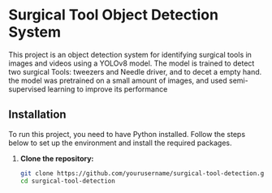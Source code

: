 # Surgical Tool Object Detection System

This project is an object detection system for identifying surgical tools in images and videos using a YOLOv8 model. The model is trained to detect two surgical Tools: tweezers and Needle driver, and to decet a empty hand. the model was pretrained on a small amount of images, and used semi-supervised learning to improve its performance 

## Installation

To run this project, you need to have Python installed. Follow the steps below to set up the environment and install the required packages.

1. **Clone the repository:**
   ```sh
   git clone https://github.com/yourusername/surgical-tool-detection.git
   cd surgical-tool-detection
